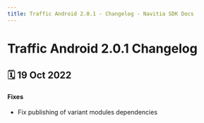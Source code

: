 ```yaml
---
title: Traffic Android 2.0.1 - Changelog - Navitia SDK Docs
---
```


# Traffic Android 2.0.1 Changelog

<h2>🗓 19 Oct 2022</h2>

#### Fixes
- Fix publishing of variant modules dependencies
